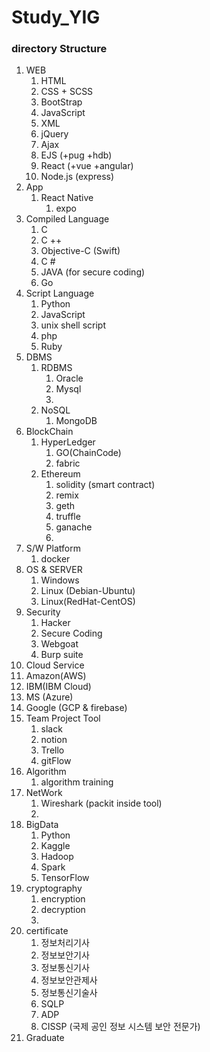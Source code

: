 # Study_YIG


### directory Structure

1. WEB
   1. HTML
   2. CSS + SCSS
   3. BootStrap
   4. JavaScript
   5. XML
   6. jQuery
   7. Ajax
   8. EJS (+pug +hdb)
   9. React (+vue +angular)
   10. Node.js (express)
2. App
   1. React Native
      1. expo
3. Compiled Language
   1. C
   2. C ++
   3. Objective-C (Swift)
   4. C #
   5. JAVA (for secure coding)
   6. Go
4. Script Language
   1. Python
   2. JavaScript
   3. unix shell script
   4. php
   5. Ruby
5. DBMS
   1. RDBMS
      1. Oracle
      2. Mysql
      3. 
   2. NoSQL
      1. MongoDB
6. BlockChain
   1. HyperLedger
      1. GO(ChainCode)
      2. fabric
   2. Ethereum
      1. solidity (smart contract)
      2. remix
      3. geth
      4. truffle
      5. ganache
      6. 
7. S/W Platform
   1. docker
8. OS & SERVER
   1. Windows
   2. Linux (Debian-Ubuntu)
   3. Linux(RedHat-CentOS)
9. Security
   1. Hacker
   2. Secure Coding
   3. Webgoat
   4. Burp suite
10. Cloud Service
   1. Amazon(AWS)
   2. IBM(IBM Cloud)
   3. MS (Azure)
   4. Google (GCP & firebase)
11. Team Project Tool
    1. slack
    2. notion
    3. Trello
    4. gitFlow
   12. Algorithm
          1. algorithm training
13. NetWork
    1. Wireshark (packit inside tool)
    2. 
14. BigData
    1. Python
    2. Kaggle
    3. Hadoop
    4. Spark
    5. TensorFlow
15. cryptography
    1. encryption
    2. decryption
    3. 
16. certificate
    1. 정보처리기사
    2. 정보보안기사
    3. 정보통신기사
    4. 정보보안관제사
    5. 정보통신기술사
    6. SQLP
    7. ADP
    8. CISSP (국제 공인 정보 시스템 보안 전문가)
17. Graduate 

